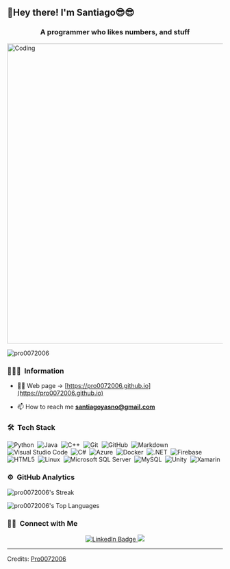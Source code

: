 <h2>🥳Hey there! I'm Santiago😎😎</h2>
<h3 align="center">A programmer who likes numbers, and stuff</h3>

<img src="https://user-images.githubusercontent.com/74038190/225813708-98b745f2-7d22-48cf-9150-083f1b00d6c9.gif" alt="Coding" width="700"/>

<p align="left"> <img src="https://komarev.com/ghpvc/?username=pro0072006&label=Profile%20views&color=0e75b6&style=flat" alt="pro0072006" /> </p>

### 👨🏻‍💻 &nbsp;Information

- 👨‍💻 Web page -> [https://pro0072006.github.io](https://pro0072006.github.io)

- 📫 How to reach me **santiagoyasno@gmail.com**

### 🛠 &nbsp;Tech Stack

![Python](https://img.shields.io/badge/-Python-05122A?style=flat&logo=python)&nbsp;
![Java](https://img.shields.io/badge/-Java-05122A?style=flat&logo=Java&logoColor=FFA518)&nbsp;
![C++](https://img.shields.io/badge/-C++-05122A?style=flat&logo=C%2B%2B&logoColor=00599C)&nbsp;
![Git](https://img.shields.io/badge/-Git-05122A?style=flat&logo=git)&nbsp;
![GitHub](https://img.shields.io/badge/-GitHub-05122A?style=flat&logo=github)&nbsp;
![Markdown](https://img.shields.io/badge/-Markdown-05122A?style=flat&logo=markdown)&nbsp;
![Visual Studio Code](https://img.shields.io/badge/-Visual%20Studio%20Code-05122A?style=flat&logo=visual-studio-code&logoColor=007ACC)&nbsp;
![C#](https://img.shields.io/badge/-C%23-05122A?style=flat&logo=csharp)&nbsp;
![Azure](https://img.shields.io/badge/-Azure-05122A?style=flat&logo=microsoft-azure)&nbsp;
![Docker](https://img.shields.io/badge/-Docker-05122A?style=flat&logo=docker)&nbsp;
![.NET](https://img.shields.io/badge/-.NET-05122A?style=flat&logo=dotnet)&nbsp;
![Firebase](https://img.shields.io/badge/-Firebase-05122A?style=flat&logo=firebase)&nbsp;
![HTML5](https://img.shields.io/badge/-HTML5-05122A?style=flat&logo=html5)&nbsp;
![Linux](https://img.shields.io/badge/-Linux-05122A?style=flat&logo=linux)&nbsp;
![Microsoft SQL Server](https://img.shields.io/badge/-Microsoft%20SQL%20Server-05122A?style=flat&logo=microsoft-sql-server)&nbsp;
![MySQL](https://img.shields.io/badge/-MySQL-05122A?style=flat&logo=mysql)&nbsp;
![Unity](https://img.shields.io/badge/-Unity-05122A?style=flat&logo=unity)&nbsp;
![Xamarin](https://img.shields.io/badge/-Xamarin-05122A?style=flat&logo=xamarin)&nbsp;

### ⚙️ &nbsp;GitHub Analytics

![pro0072006's Streak](https://github-readme-streak-stats.herokuapp.com/?user=pro0072006&theme=dark&hide_border=false)

![pro0072006's Top Languages](https://github-readme-stats.vercel.app/api/top-langs/?username=pro0072006&theme=dark&show_icons=true&hide_border=false&layout=compact)

### 🤝🏻 &nbsp;Connect with Me

<p align="center">
<a href="https://www.linkedin.com/in/david-santiago-mendoza-yasno/" target="_blank" rel="noreferrer">
  <img src="https://img.shields.io/badge/-David%20Santiago%20Mendoza%20Yasno-0077B5?style=flat&logo=Linkedin&logoColor=white" alt="LinkedIn Badge"/>
</a>
<a href="mailto:santiagoyasno@gmail.com"><img src="https://img.shields.io/badge/-santiagoyasno@gmail.com-D14836?style=flat&logo=Gmail&logoColor=white"/></a>
</p>

---

Credits: [Pro0072006](https://github.com/Pro0072006)
